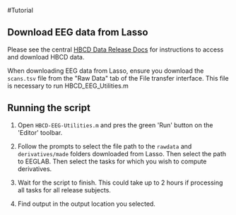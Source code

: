 #Tutorial

## Download EEG data from Lasso 

Please see the central [HBCD Data Release Docs](https://hbcd-docs.readthedocs.io/data_access/) for instructions to access and download HBCD data.

When downloading EEG data from Lasso, ensure you download the ``scans.tsv`` file from the "Raw Data" tab of the File transfer interface. This file is necessary to run HBCD_EEG_Utilities.m 

## Running the script 

1. Open `HBCD-EEG-Utilities.m` and pres the green 'Run' button on the 'Editor' toolbar. 

2. Follow the prompts to select the file path to the ``rawdata`` and ``derivatives/made`` folders downloaded from Lasso. Then select the path to EEGLAB. Then select the tasks for which you wish to compute derivatives. 

3. Wait for the script to finish. This could take up to 2 hours if processing all tasks for all release subjects. 

4. Find output in the output location you selected. 
